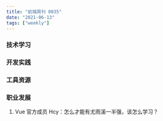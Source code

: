 ```yaml
---
title: "前端周刊 0035"
date: "2021-06-13"
tags: ["weekly"]
---
```


### 技术学习

### 开发实践

### 工具资源

### 职业发展
1. Vue 官方成员 Hcy：怎么才能有尤雨溪一半强，该怎么学习？ 